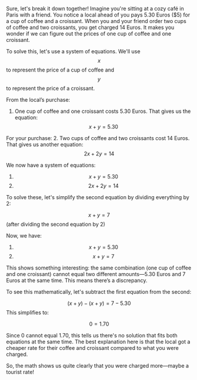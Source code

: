 Sure, let's break it down together! Imagine you're sitting at a cozy café in Paris with a friend. You notice a local ahead of you pays 5.30 Euros ($5) for a cup of coffee and a croissant. When you and your friend order two cups of coffee and two croissants, you get charged 14 Euros. It makes you wonder if we can figure out the prices of one cup of coffee and one croissant.

To solve this, let's use a system of equations. We'll use $$x$$ to represent the price of a cup of coffee and $$y$$ to represent the price of a croissant.

From the local’s purchase:
1. One cup of coffee and one croissant costs 5.30 Euros.
   That gives us the equation: $$x + y = 5.30$$

For your purchase:
2. Two cups of coffee and two croissants cost 14 Euros.
   That gives us another equation: $$2x + 2y = 14$$

We now have a system of equations:

1. $$x + y = 5.30$$
2. $$2x + 2y = 14$$

To solve these, let's simplify the second equation by dividing everything by 2:

$$x + y = 7$$ (after dividing the second equation by 2)

Now, we have:

1. $$x + y = 5.30$$
2. $$x + y = 7$$

This shows something interesting: the same combination (one cup of coffee and one croissant) cannot equal two different amounts—5.30 Euros and 7 Euros at the same time. This means there’s a discrepancy.

To see this mathematically, let's subtract the first equation from the second:

$$(x + y) - (x + y) = 7 - 5.30$$
This simplifies to:

$$0 = 1.70$$

Since 0 cannot equal 1.70, this tells us there's no solution that fits both equations at the same time. The best explanation here is that the local got a cheaper rate for their coffee and croissant compared to what you were charged.

So, the math shows us quite clearly that you were charged more—maybe a tourist rate!